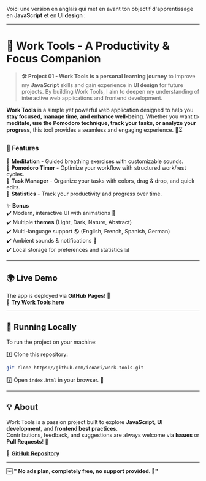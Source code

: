 Voici une version en anglais qui met en avant ton objectif d'apprentissage en **JavaScript** et en **UI design** :  

---

# 🚀 Work Tools - A Productivity & Focus Companion  

> **🛠️ Project 01 - Work Tools is a personal learning journey** to improve my **JavaScript** skills and gain experience in **UI design** for future projects. By building Work Tools, I aim to deepen my understanding of interactive web applications and frontend development.  

**Work Tools** is a simple yet powerful web application designed to help you **stay focused, manage time, and enhance well-being**. Whether you want to **meditate, use the Pomodoro technique, track your tasks, or analyze your progress**, this tool provides a seamless and engaging experience. 🌿⏳  

### 🌟 Features  
🔹 **Meditation** - Guided breathing exercises with customizable sounds.  
🔹 **Pomodoro Timer** - Optimize your workflow with structured work/rest cycles.  
🔹 **Task Manager** - Organize your tasks with colors, drag & drop, and quick edits.  
🔹 **Statistics** - Track your productivity and progress over time.  

✨ **Bonus**  
✔️ Modern, interactive UI with animations 🎨  
✔️ Multiple **themes** (Light, Dark, Nature, Abstract)  
✔️ Multi-language support 🌎 (English, French, Spanish, German)  
✔️ Ambient sounds & notifications 🔔  
✔️ Local storage for preferences and statistics 📊  

---

## 🌍 Live Demo  
The app is deployed via **GitHub Pages**! 🚀  
🔗 **[Try Work Tools here](https://icoari.github.io/work-tools/)**  

---

## 🔧 Running Locally  
To run the project on your machine:  

1️⃣ Clone this repository:  
```bash
git clone https://github.com/icoari/work-tools.git
```

2️⃣ Open `index.html` in your browser. 🚀  

---

## 💡 About  
Work Tools is a passion project built to explore **JavaScript**, **UI development**, and **frontend best practices**.  
Contributions, feedback, and suggestions are always welcome via **Issues** or **Pull Requests**! 🚀  

🔗 **[GitHub Repository](https://github.com/your-username/work-tools)**  

---

🆓 **" No ads plan, completely free, no support provided. 🚀"**  
